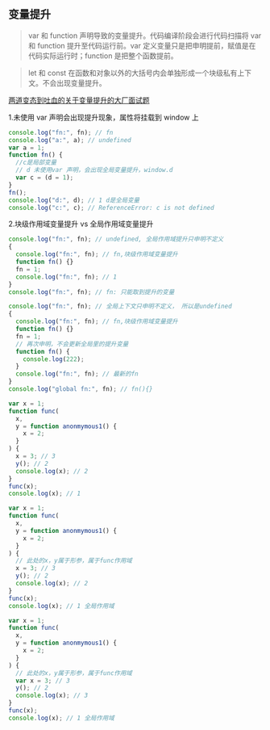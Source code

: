 ## 变量提升

> var 和 function 声明导致的变量提升。代码编译阶段会进行代码扫描将 var 和 function 提升至代码运行前。var 定义变量只是把申明提前，赋值是在代码实际运行时；function 是把整个函数提前。

> let 和 const 在函数和对象以外的大括号内会单独形成一个块级私有上下文。不会出现变量提升。

[两道变态到吐血的关于变量提升的大厂面试题](https://juejin.cn/post/6981822625186054174?searchId=20240108134117F40F521DF8F9122671BA)

1.未使用 var 声明会出现提升现象，属性将挂载到 window 上

```js
console.log("fn:", fn); // fn
console.log("a:", a); // undefined
var a = 1;
function fn() {
  //c是局部变量
  // d 未使用var 声明，会出现全局变量提升，window.d
  var c = (d = 1);
}
fn();
console.log("d:", d); // 1 d是全局变量
console.log("c:", c); // ReferenceError: c is not defined
```

2.块级作用域变量提升 vs 全局作用域变量提升

```js
console.log("fn:", fn); // undefined, 全局作用域提升只申明不定义
{
  console.log("fn:", fn); // fn,块级作用域变量提升
  function fn() {}
  fn = 1;
  console.log("fn:", fn); // 1
}
console.log("fn:", fn); // fn: 只能取到提升的变量
```

```js
console.log("fn:", fn); // 全局上下文只申明不定义， 所以是undefined
{
  console.log("fn:", fn); // fn,块级作用域变量提升
  function fn() {}
  fn = 1;
  // 再次申明，不会更新全局里的提升变量
  function fn() {
    console.log(222);
  }
  console.log("fn:", fn); // 最新的fn
}
console.log("global fn:", fn); // fn(){}
```

```js
var x = 1;
function func(
  x,
  y = function anonmymous1() {
    x = 2;
  }
) {
  x = 3; // 3
  y(); // 2
  console.log(x); // 2
}
func(x);
console.log(x); // 1
```

```js
var x = 1;
function func(
  x,
  y = function anonmymous1() {
    x = 2;
  }
) {
  // 此处的x，y属于形参，属于func作用域
  x = 3; // 3
  y(); // 2
  console.log(x); // 2
}
func(x);
console.log(x); // 1 全局作用域
```

```js
var x = 1;
function func(
  x,
  y = function anonmymous1() {
    x = 2;
  }
) {
  // 此处的x，y属于形参，属于func作用域
  var x = 3; // 3
  y(); // 2
  console.log(x); // 3
}
func(x);
console.log(x); // 1 全局作用域
```
